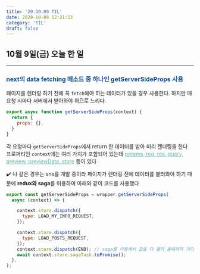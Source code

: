 ```yaml
---
title: '20.10.09 TIL'
date: 2020-10-09 12:21:13
category: 'TIL'
draft: false
---
```

## 10월 9일(금) 오늘 한 일

***

### <span style="color : #184C88 ">next의 data fetching 메소드 중 하나인 getServerSideProps 사용</span>

페이지를 렌더링 하기 전에 꼭 `fetch`해야 하는 데이터가 있을 경우 사용한다. 하지만 매 요청 시마다 서버에서 받아와야 하므로 느리다.

```jsx
export async function getServerSideProps(context) {
  return {
    props: {},
  }
}
```

각 요청마다 `getServerSideProps`에서 return 한 데이터를 받아 미리 렌더링을 한다 프로퍼티인 `context`에는 여러 가지가 포함되어 있는데 <span style="color: #60b4a6"><u>params, req, res, query, preview, previewData, store</u></span> 등이 있다

 ✔️ 나 같은 경우는 sns를 개발 중이라 페이지가 렌더링 전에 데이터를 불러와야 하기 때문에 **redux와 saga**를 이용하여   아래와 같이 코드를 사용했다

```jsx
export const getServerSideProps = wrapper.getServerSideProps(
  async (context) => {

    context.store.dispatch({
      type: LOAD_MY_INFO_REQUEST,
    });

    context.store.dispatch({
      type: LOAD_POSTS_REQUEST,
    });
    context.store.dispatch(END); // saga를 이용해서 값을 다 불러 올떄까지 기다린다
    await context.store.sagaTask.toPromise();
  },
);
```